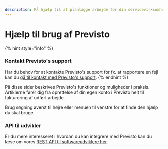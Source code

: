 ```yaml
---
description: Få hjælp til at planlægge arbejde for din servicevirksomhed.
---
```


# Hjælp til brug af Previsto

{% hint style="info" %}
### Kontakt Previsto's support 

Har du behov for at kontakte Previsto's support for fx. at rapportere en fejl kan du [gå til kontakt med Previsto's support](kontakt-med-previstos-support.md).
{% endhint %}

På disse sider beskrives Previsto's funktioner og muligheder i praksis. Artiklerne fører dig fra oprettelse af din egen konto i Previsto helt til fakturering af udført arbejde.

Brug søgning øverst til højre eller menuen til venstre for at finde den hjælp du skal bruge.

### API til udvikler

Er du mere interesseret i hvordan du kan integrere med Previsto kan du læse om vores [REST API til softwareudviklere her](api/introduction-to-api.md).

